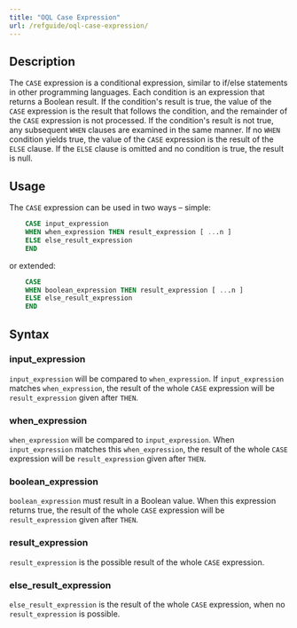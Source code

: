 ```yaml
---
title: "OQL Case Expression"
url: /refguide/oql-case-expression/
---
```


## Description

The `CASE` expression is a conditional expression, similar to if/else statements in other programming languages. Each condition is an expression that returns a Boolean result. If the condition's result is true, the value of the `CASE` expression is the result that follows the condition, and the remainder of the `CASE` expression is not processed. If the condition's result is not true, any subsequent `WHEN` clauses are examined in the same manner. If no `WHEN` condition yields true, the value of the `CASE` expression is the result of the `ELSE` clause. If the `ELSE` clause is omitted and no condition is true, the result is null.

## Usage

The `CASE` expression can be used in two ways – simple:

```sql {linenos=false}
	CASE input_expression
	WHEN when_expression THEN result_expression [ ...n ]
	ELSE else_result_expression
	END
```

or extended:

```sql {linenos=false}
	CASE
	WHEN boolean_expression THEN result_expression [ ...n ] 
	ELSE else_result_expression
	END
```

## Syntax

### input_expression

`input_expression` will be compared to `when_expression`. If  `input_expression` matches  `when_expression`, the result of the whole `CASE` expression will be `result_expression` given after `THEN`.

### when_expression

`when_expression` will be compared to `input_expression`. When `input_expression` matches this `when_expression`, the result of the whole `CASE` expression will be `result_expression` given after `THEN`.

### boolean_expression

`boolean_expression` must result in a Boolean value. When this expression returns true, the result of the whole `CASE` expression will be `result_expression` given after `THEN`.

### result_expression

`result_expression` is the possible result of the whole `CASE` expression.

### else_result_expression

`else_result_expression` is the result of the whole `CASE` expression, when no `result_expression` is possible.
